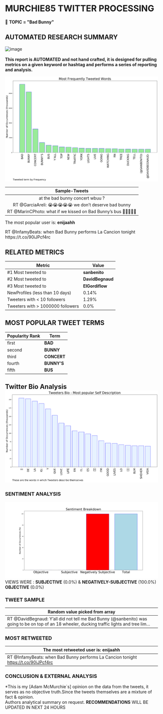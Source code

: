 # MURCHIE85 TWITTER PROCESSING 
&#x1F34E; **TOPIC = "Bad Bunny"**

## AUTOMATED RESEARCH SUMMARY

![image](https://marketingplatform.google.com/about/static/images/gmp/analytics-smb-benefit.jpg)
<br></br>
<b> This report is AUTOMATED and not hand crafted, it is designed for pulling metrics on a given keyword or hashtag and performs a series of reporting and analysis.</b>



![image](TWEETS.png)



|                **Sample-Tweets**        |
| :-------------: |
| at the bad bunny concert wbuu ? |
| RT @GarciaAreli: 😭😭😭😭😭 we don’t deserve bad bunny |
| RT @MarinCPhoto: what if we kissed on Bad Bunny’s bus 🥺👉🏽👈🏽 |

The most popular user is: **enijaahh**
<div class="alert alert-block alert-danger"> RT @InfamyBeats: when Bad Bunny performs La Cancion tonight https://t.co/90iJPcf4rc</div>

## RELATED METRICS<br>
| Metric | Value |
| ------------- | ------------- |
| #1 Most tweeted to  | **sanbenito** |
| #2 Most tweeted to  | **DavidBegnaud** |
| #3 Most tweeted to  | **ElGordiflow** |
| NewProfiles (less than 10 days) | 0.14%  |
| Tweeters with < 10 followers  | 1.29%|
| Tweeters with > 1000000 followers  | 0.0%  |



## MOST POPULAR TWEET TERMS 


| Popularity Rank  | Term |
| ------------- | ------------- |
| first  | **BAD**  |
| second  | **BUNNY**  |
| third  | **CONCERT** |
| fourth  | **BUNNY’S**  |
| fifth  | **BUS**  |


## Twitter Bio Analysis![image](BIO.png)
### SENTIMENT ANALYSIS
![image](sentiment.png)
VIEWS WERE : **SUBJECTIVE**  (0.0%) & **NEGATIVELY-SUBJECTIVE** (100.0%) **OBJECTIVE** (0.0%)

### TWEET SAMPLE 
| Random value picked from array |
| ------------- |
|RT @DavidBegnaud: Y’all did not tell me Bad Bunny (@sanbenito) was going to be on top of an 18 wheeler, ducking traffic lights and tree lim… |

### MOST RETWEETED 

| The most retweeted user is: **enijaahh**  |
| ------------- |
| RT @InfamyBeats: when Bad Bunny performs La Cancion tonight https://t.co/90iJPcf4rc |

### CONCLUSION & EXTERNAL ANALYSIS

*This is my [Adam McMurchie`s] opinion on the data from the tweets, it serves as no objective truth.Since the tweets themselves are a mixture of fact & opinion.<br>
Authors analytical summary on request.
**RECOMMENDATIONS** WILL BE UPDATED IN NEXT  24 HOURS <br>